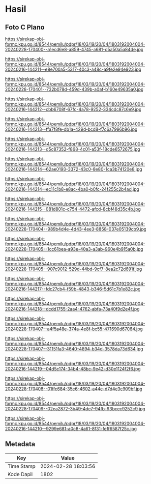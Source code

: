 # Hasil

## Foto C Plano

https://sirekap-obj-formc.kpu.go.id/8544/pemilu/pdpr/18/03/19/20/04/1803192004004-20240228-170400--a1ecd6e8-a859-4745-a681-d5a50a5a84de.jpg

https://sirekap-obj-formc.kpu.go.id/8544/pemilu/pdpr/18/03/19/20/04/1803192004004-20240216-144211--e8e700a5-5317-40c3-a48c-a9fe2e94e923.jpg

https://sirekap-obj-formc.kpu.go.id/8544/pemilu/pdpr/18/03/19/20/04/1803192004004-20240228-170401--732b078d-459d-439b-a0af-b160e49635a0.jpg

https://sirekap-obj-formc.kpu.go.id/8544/pemilu/pdpr/18/03/19/20/04/1803192004004-20240216-144212--cbb6708f-67fc-4a78-9252-334cdc87c6e9.jpg

https://sirekap-obj-formc.kpu.go.id/8544/pemilu/pdpr/18/03/19/20/04/1803192004004-20240216-144213--ffa7f8fe-db1a-429d-bcd8-f7c6a7996b96.jpg

https://sirekap-obj-formc.kpu.go.id/8544/pemilu/pdpr/18/03/19/20/04/1803192004004-20240216-144213--d5c87352-f868-4c01-a53f-18cde6572675.jpg

https://sirekap-obj-formc.kpu.go.id/8544/pemilu/pdpr/18/03/19/20/04/1803192004004-20240216-144214--62ae0193-3372-43c0-8e80-1ca3b74120e8.jpg

https://sirekap-obj-formc.kpu.go.id/8544/pemilu/pdpr/18/03/19/20/04/1803192004004-20240216-144214--ec11c1b8-e8ac-4ba0-b0fc-24f255c2b4ad.jpg

https://sirekap-obj-formc.kpu.go.id/8544/pemilu/pdpr/18/03/19/20/04/1803192004004-20240216-144215--081d801c-c754-4472-afcd-8cbf48d35c4b.jpg

https://sirekap-obj-formc.kpu.go.id/8544/pemilu/pdpr/18/03/19/20/04/1803192004004-20240228-170404--989b4d4e-4d43-4ee3-8858-037e05139cb9.jpg

https://sirekap-obj-formc.kpu.go.id/8544/pemilu/pdpr/18/03/19/20/04/1803192004004-20240228-170405--1cc61bea-a93e-40a3-a3ab-960e4b915a0b.jpg

https://sirekap-obj-formc.kpu.go.id/8544/pemilu/pdpr/18/03/19/20/04/1803192004004-20240228-170405--907c9012-529d-44bd-9cf7-8ea2c72d691f.jpg

https://sirekap-obj-formc.kpu.go.id/8544/pemilu/pdpr/18/03/19/20/04/1803192004004-20240216-144217--fdc27cb4-f59b-4843-b346-5d61c7b1e82c.jpg

https://sirekap-obj-formc.kpu.go.id/8544/pemilu/pdpr/18/03/19/20/04/1803192004004-20240216-144218--dcdd1755-2aa4-4762-abfa-73a40f9d2e4f.jpg

https://sirekap-obj-formc.kpu.go.id/8544/pemilu/pdpr/18/03/19/20/04/1803192004004-20240228-170407--a4f5a48e-374a-4e8f-bc55-471690d67064.jpg

https://sirekap-obj-formc.kpu.go.id/8544/pemilu/pdpr/18/03/19/20/04/1803192004004-20240228-170407--31151fa3-4640-4894-b34d-3578da73d634.jpg

https://sirekap-obj-formc.kpu.go.id/8544/pemilu/pdpr/18/03/19/20/04/1803192004004-20240216-144219--04d5c174-34b4-48bc-9e42-d30e1124f2f6.jpg

https://sirekap-obj-formc.kpu.go.id/8544/pemilu/pdpr/18/03/19/20/04/1803192004004-20240228-170408--01ffc684-35c6-4602-a44c-d7d4e3c909bf.jpg

https://sirekap-obj-formc.kpu.go.id/8544/pemilu/pdpr/18/03/19/20/04/1803192004004-20240228-170409--02ea2872-3b49-4de7-94fb-93bcec9252c9.jpg

https://sirekap-obj-formc.kpu.go.id/8544/pemilu/pdpr/18/03/19/20/04/1803192004004-20240216-144210--9299e681-a0c8-4a61-8f31-feff6587f25c.jpg


## Metadata

| Key        | Value               |
| ---------- | ------------------- |
| Time Stamp | 2024-02-28 18:03:56 |
| Kode Dapil | 1802                |



